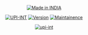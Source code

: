 <p align="center">
<a href="#"><img  title="Made in INDIA" src="https://img.shields.io/badge/MADE%20IN-INDIA-SCRIPT?colorA=%23ff8100&colorB=%23017e40&colorC=%23ff0000&style=for-the-badge"></a>
</p>



<p align="center">
<a href="#"><img title="UPI-INT" src="https://img.shields.io/badge/Tool-UPI--INT-green"></a>
<a href="#"><img title="Version" src="https://img.shields.io/badge/Version-1.0-red"></a>
<a href="#"><img title="Maintainence" src="https://img.shields.io/badge/Maintained-Yes-blue"></a>
</p>

<p align="center">
<a href="https://ibb.co/m5ThJVb"><img src="https://i.ibb.co/MkSPnxZ/upi-int.png" alt="upi-int" border="0"></a><br 
</p>
